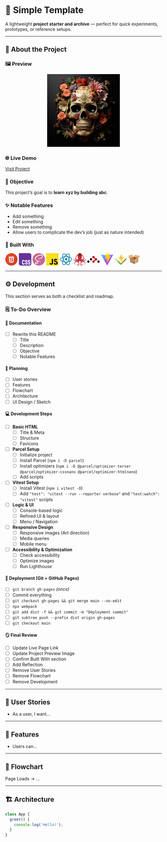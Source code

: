 # 🧩 Simple Template

A lightweight **project starter and archive** — perfect for quick experiments, prototypes, or reference setups.

---

## 📖 About the Project

### 🖼️ Preview

<div align='center'>
  <img src='./README/project-preview.jpg' alt='Project preview'>
</div>

### 🌐 Live Demo

[Visit Project](http://google.com/)

### 🎯 Objective

This project’s goal is to **learn xyz by building abc**.

### ✨ Notable Features

- Add something
- Edit something
- Remove something
- Allow users to complicate the dev’s job (just as nature intended)

### 🧱 Built With

<p align="left">
  <img src="./README/html-logo.svg" alt="HTML Logo" width="40" height="40">
  <img src="./README/css-logo.svg" alt="CSS Logo" width="40" height="40">
  <img src="./README/sass-logo.svg" alt="Sass Logo" width="40" height="40">
  <img src="./README/js-logo.svg" alt="JavaScript Logo" width="40" height="40">
  <img src="./README/react-logo.svg" alt="React Logo" width="40" height="40">
  <img src="./README/react-testing-library-logo.svg" alt="React Logo" width="40" height="40">
  <img src="./README/react-router-logo.svg" alt="React Logo" width="40" height="40">
  <img src="./README/vite-logo.svg" alt="Vite Logo" width="40" height="40">
  <img src="./README/vitest-logo.svg" alt="Vitest Logo" width="40" height="40">
  <img src="./README/parcel-logo.svg" alt="Parcel Logo" width="40" height="40">
</p>

---

## ⚙️ Development

This section serves as both a checklist and roadmap.

### 🗒️ To-Do Overview

#### 🧾 Documentation

- [ ] Rewrite this README
  - [ ] Title
  - [ ] Description
  - [ ] Objective
  - [ ] Notable Features

#### 🧠 Planning

- [ ] User stories
- [ ] Features
- [ ] Flowchart
- [ ] Architecture
- [ ] UI Design / Sketch

#### 💻 Development Steps

- [ ] **Basic HTML**
  - [ ] Title & Meta
  - [ ] Structure
  - [ ] Favicons
- [ ] **Parcel Setup**
  - [ ] Initialize project
  - [ ] Install Parcel (`npm i -D parcel`)
  - [ ] Install optimizers (`npm i -D @parcel/optimizer-terser @parcel/optimizer-cssnano @parcel/optimizer-htmlnano`)
  - [ ] Add scripts
- [ ] **Vitest Setup**
  - [ ] Install Vitest (`npm i vitest -D`)
  - [ ] Add `"test": "vitest --run --reporter verbose"` and `"test:watch": "vitest"` scripts
- [ ] **Logic & UI**
  - [ ] Console-based logic
  - [ ] Refined UI & layout
  - [ ] Menu / Navigation
- [ ] **Responsive Design**
  - [ ] Responsive images (Art direction)
  - [ ] Media queries
  - [ ] Mobile menu
- [ ] **Accessibility & Optimization**
  - [ ] Check accessibility
  - [ ] Optimize images
  - [ ] Run Lighthouse

#### 🚀 Deployment (Git + GitHub Pages)

- [ ] `git branch gh-pages` _(once)_
- [ ] Commit everything
- [ ] `git checkout gh-pages && git merge main --no-edit`
- [ ] `npx webpack`
- [ ] `git add dist -f && git commit -m "Deployment commit"`
- [ ] `git subtree push --prefix dist origin gh-pages`
- [ ] `git checkout main`

#### 🪞 Final Review

- [ ] Update Live Page Link
- [ ] Update Project Preview Image
- [ ] Confirm Built With section
- [ ] Add Reflection
- [ ] Remove User Stories
- [ ] Remove Flowchart
- [ ] Remove Development

---

## 👥 User Stories

- As a user, I want...

---

## 🧩 Features

- Users can...

---

## 🧭 Flowchart

Page Loads → ...

---

## 🏗️ Architecture

```js
class App {
  greet() {
    console.log('Hello!');
  }
}
```
